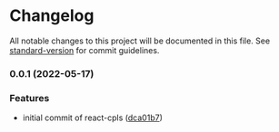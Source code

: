 # Changelog

All notable changes to this project will be documented in this file. See [standard-version](https://github.com/conventional-changelog/standard-version) for commit guidelines.

### 0.0.1 (2022-05-17)


### Features

* initial commit of react-cpls ([dca01b7](https://github.com/shop3/react-cpls/commit/dca01b74af63a0c8036fb2375508cec0e789a755))
